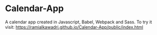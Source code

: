 # Calendar-App

A calendar app created in Javascript, Babel, Webpack and Sass. To try it visit: https://ramialkawadri.github.io/Calendar-App/public/index.html
